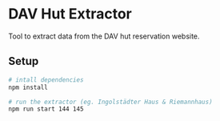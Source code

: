 # DAV Hut Extractor

Tool to extract data from the DAV hut reservation website.

## Setup

```sh
# intall dependencies
npm install

# run the extractor (eg. Ingolstädter Haus & Riemannhaus)
npm run start 144 145
```
